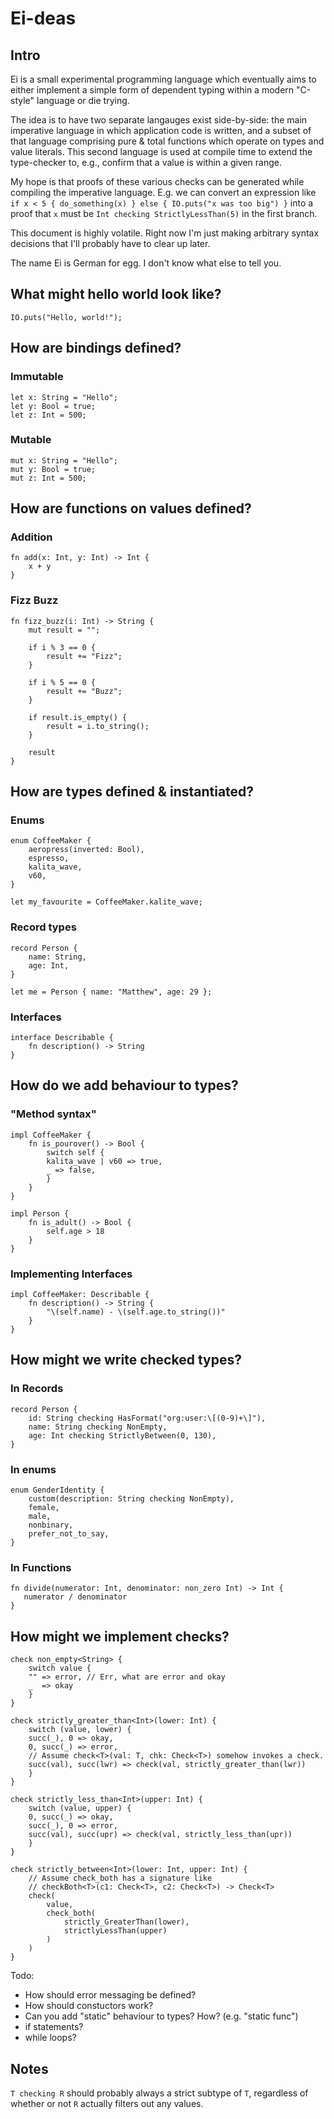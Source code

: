 # Ei-deas

## Intro

Ei is a small experimental programming language which eventually aims to either
implement a simple form of dependent typing within a modern "C-style" language
or die trying.

The idea is to have two separate langauges exist side-by-side: the main
imperative language in which application code is written, and a subset of that
language comprising pure & total functions which operate on types and value
literals. This second language is used at compile time to extend the
type-checker to, e.g., confirm that a value is within a given range.

My hope is that proofs of these various checks can be generated while
compiling the imperative language. E.g. we can convert an expression like
`if x < 5 { do_something(x) } else { IO.puts("x was too big") }` into a
proof that `x` must be `Int checking StrictlyLessThan(5)` in the first
branch.

This document is highly volatile. Right now I'm just making arbitrary
syntax decisions that I'll probably have to clear up later.

The name Ei is German for egg. I don't know what else to tell you.

## What might hello world look like?

```
IO.puts("Hello, world!");
```

## How are bindings defined?

### Immutable

```
let x: String = "Hello";
let y: Bool = true;
let z: Int = 500;
```

### Mutable

```
mut x: String = "Hello";
mut y: Bool = true;
mut z: Int = 500;
```

## How are functions on values defined?

### Addition

```
fn add(x: Int, y: Int) -> Int {
    x + y
}
```

### Fizz Buzz

```
fn fizz_buzz(i: Int) -> String {
    mut result = "";

    if i % 3 == 0 {
        result += "Fizz";
    }

    if i % 5 == 0 {
        result += "Buzz";
    }

    if result.is_empty() {
        result = i.to_string();
    }

    result
}
```

## How are types defined & instantiated?

### Enums

```
enum CoffeeMaker {
    aeropress(inverted: Bool),
    espresso,
    kalita_wave,
    v60,
}

let my_favourite = CoffeeMaker.kalite_wave;
```

### Record types

```
record Person {
    name: String,
    age: Int,
}

let me = Person { name: "Matthew", age: 29 };
```

### Interfaces

```
interface Describable {
    fn description() -> String
}
```

## How do we add behaviour to types?

### "Method syntax"

```
impl CoffeeMaker {
    fn is_pourover() -> Bool {
        switch self {
        kalita_wave | v60 => true,
        _ => false,
        }
    }
}
```

```
impl Person {
    fn is_adult() -> Bool {
        self.age > 18
    }
}
```

### Implementing Interfaces

```
impl CoffeeMaker: Describable {
    fn description() -> String {
        "\(self.name) - \(self.age.to_string())"
    }
}
```

## How might we write checked types?

### In Records

```
record Person {
    id: String checking HasFormat("org:user:\[(0-9)+\]"),
    name: String checking NonEmpty,
    age: Int checking StrictlyBetween(0, 130),
}
```

### In enums

```
enum GenderIdentity {
    custom(description: String checking NonEmpty),
    female,
    male,
    nonbinary,
    prefer_not_to_say,
}
```

### In Functions

```
fn divide(numerator: Int, denominator: non_zero Int) -> Int {
   numerator / denominator 
}
```

## How might we implement checks?

```
check non_empty<String> {
    switch value {
    "" => error, // Err, what are error and okay
    _  => okay
    }
}

check strictly_greater_than<Int>(lower: Int) {
    switch (value, lower) {
    succ(_), 0 => okay,
    0, succ(_) => error,
    // Assume check<T>(val: T, chk: Check<T>) somehow invokes a check.
    succ(val), succ(lwr) => check(val, strictly_greater_than(lwr))
    } 
}

check strictly_less_than<Int>(upper: Int) {
    switch (value, upper) {
    0, succ(_) => okay,
    succ(_), 0 => error,
    succ(val), succ(upr) => check(val, strictly_less_than(upr))
    }
}

check strictly_between<Int>(lower: Int, upper: Int) {
    // Assume check_both has a signature like
    // checkBoth<T>(c1: Check<T>, c2: Check<T>) -> Check<T>
    check(
        value,
        check_both(
            strictly_GreaterThan(lower),
            strictlyLessThan(upper)
        )
    )
}
```

Todo:
- How should error messaging be defined?
- How should constuctors work?
- Can you add "static" behaviour to types? How? (e.g. "static func")
- if statements?
- while loops?

## Notes

`T checking R` should probably always a strict subtype of `T`, regardless of whether or not `R` actually filters out any values.
